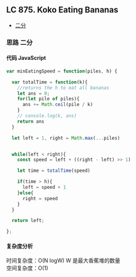 ## LC 875. Koko Eating Bananas

- [二分](#思路-二分)

### 思路 二分

#### 代码 JavaScript

```JavaScript
var minEatingSpeed = function(piles, h) {

  var totalTime = function(k){
    //returns the h to eat all bananas
    let ans = 0;
    for(let pile of piles){
      ans += Math.ceil(pile / k)
    }
    // console.log(k, ans)
    return ans
  }

  let left = 1, right = Math.max(...piles)


  while(left < right){
    const speed = left + ((right - left) >> 1)

    let time = totalTime(speed)

    if(time > h){
      left = speed + 1
    }else{
      right = speed
    }
  }

  return left;

};

```

#### 复杂度分析

时间复杂度：O(N logW) W 是最大香蕉堆的数量 </br>
空间复杂度：O(1)
